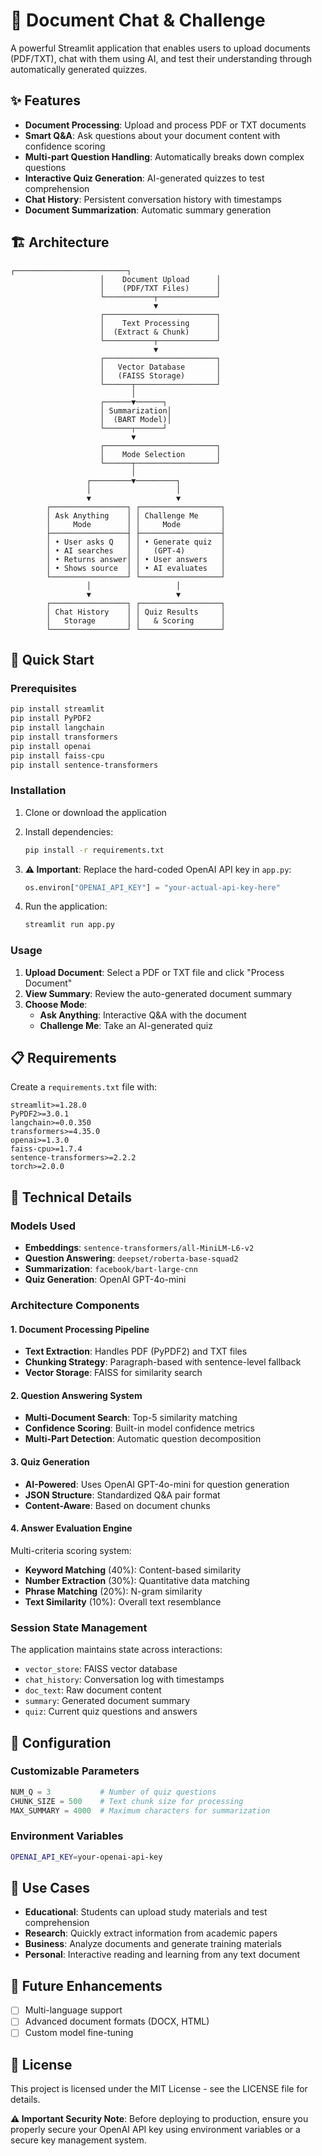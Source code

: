 # 📄 Document Chat & Challenge

A powerful Streamlit application that enables users to upload documents (PDF/TXT), chat with them using AI, and test their understanding through automatically generated quizzes.

## ✨ Features

- **Document Processing**: Upload and process PDF or TXT documents
- **Smart Q&A**: Ask questions about your document content with confidence scoring
- **Multi-part Question Handling**: Automatically breaks down complex questions
- **Interactive Quiz Generation**: AI-generated quizzes to test comprehension
- **Chat History**: Persistent conversation history with timestamps
- **Document Summarization**: Automatic summary generation

## 🏗️ Architecture

```
┌─────────────────────────┐
                    │    Document Upload      │
                    │    (PDF/TXT Files)      │
                    └───────────┬─────────────┘
                                ▼
                    ┌─────────────────────────┐
                    │    Text Processing      │
                    │  (Extract & Chunk)      │
                    └───────────┬─────────────┘
                                ▼
                    ┌─────────────────────────┐
                    │   Vector Database       │
                    │   (FAISS Storage)       │
                    └──────┬──────────────────┘
                           │
                    ┌──────▼──────┐
                    │ Summarization│
                    │  (BART Model)│
                    └──────┬──────┘
                           ▼
                    ┌─────────────────────────┐
                    │    Mode Selection       │
                    └──────┬──────────────────┘
                           │
                 ┌─────────▼─────────┐
                 │                   │
                 ▼                   ▼
        ┌─────────────────┐ ┌──────────────────┐
        │ Ask Anything    │ │ Challenge Me     │
        │     Mode        │ │     Mode         │
        ├─────────────────┤ ├──────────────────┤
        │ • User asks Q   │ │ • Generate quiz  │
        │ • AI searches   │ │   (GPT-4)        │
        │ • Returns answer│ │ • User answers   │
        │ • Shows source  │ │ • AI evaluates   │
        └─────────────────┘ └──────────────────┘
                 │                   │
                 ▼                   ▼
        ┌─────────────────┐ ┌──────────────────┐
        │ Chat History    │ │ Quiz Results     │
        │   Storage       │ │   & Scoring      │
        └─────────────────┘ └──────────────────┘
```

## 🚀 Quick Start

### Prerequisites

```bash
pip install streamlit
pip install PyPDF2
pip install langchain
pip install transformers
pip install openai
pip install faiss-cpu
pip install sentence-transformers
```

### Installation

1. Clone or download the application
2. Install dependencies:
   ```bash
   pip install -r requirements.txt
   ```

3. **⚠️ Important**: Replace the hard-coded OpenAI API key in `app.py`:
   ```python
   os.environ["OPENAI_API_KEY"] = "your-actual-api-key-here"
   ```

4. Run the application:
   ```bash
   streamlit run app.py
   ```

### Usage

1. **Upload Document**: Select a PDF or TXT file and click "Process Document"
2. **View Summary**: Review the auto-generated document summary
3. **Choose Mode**:
   - **Ask Anything**: Interactive Q&A with the document
   - **Challenge Me**: Take an AI-generated quiz

## 📋 Requirements

Create a `requirements.txt` file with:

```
streamlit>=1.28.0
PyPDF2>=3.0.1
langchain>=0.0.350
transformers>=4.35.0
openai>=1.3.0
faiss-cpu>=1.7.4
sentence-transformers>=2.2.2
torch>=2.0.0
```

## 🧠 Technical Details

### Models Used

- **Embeddings**: `sentence-transformers/all-MiniLM-L6-v2`
- **Question Answering**: `deepset/roberta-base-squad2`
- **Summarization**: `facebook/bart-large-cnn`
- **Quiz Generation**: OpenAI GPT-4o-mini

### Architecture Components

#### 1. Document Processing Pipeline
- **Text Extraction**: Handles PDF (PyPDF2) and TXT files
- **Chunking Strategy**: Paragraph-based with sentence-level fallback
- **Vector Storage**: FAISS for similarity search

#### 2. Question Answering System
- **Multi-Document Search**: Top-5 similarity matching
- **Confidence Scoring**: Built-in model confidence metrics
- **Multi-Part Detection**: Automatic question decomposition

#### 3. Quiz Generation
- **AI-Powered**: Uses OpenAI GPT-4o-mini for question generation
- **JSON Structure**: Standardized Q&A pair format
- **Content-Aware**: Based on document chunks

#### 4. Answer Evaluation Engine
Multi-criteria scoring system:
- **Keyword Matching** (40%): Content-based similarity
- **Number Extraction** (30%): Quantitative data matching
- **Phrase Matching** (20%): N-gram similarity
- **Text Similarity** (10%): Overall text resemblance

### Session State Management

The application maintains state across interactions:
- `vector_store`: FAISS vector database
- `chat_history`: Conversation log with timestamps
- `doc_text`: Raw document content
- `summary`: Generated document summary
- `quiz`: Current quiz questions and answers

## 🔧 Configuration

### Customizable Parameters

```python
NUM_Q = 3           # Number of quiz questions
CHUNK_SIZE = 500    # Text chunk size for processing
MAX_SUMMARY = 4000  # Maximum characters for summarization
```

### Environment Variables

```bash
OPENAI_API_KEY=your-openai-api-key
```

## 🎯 Use Cases

- **Educational**: Students can upload study materials and test comprehension
- **Research**: Quickly extract information from academic papers
- **Business**: Analyze documents and generate training materials
- **Personal**: Interactive reading and learning from any text document

## 🚧 Future Enhancements

- [ ] Multi-language support
- [ ] Advanced document formats (DOCX, HTML)
- [ ] Custom model fine-tuning

## 📝 License

This project is licensed under the MIT License - see the LICENSE file for details.


**⚠️ Important Security Note**: Before deploying to production, ensure you properly secure your OpenAI API key using environment variables or a secure key management system.

